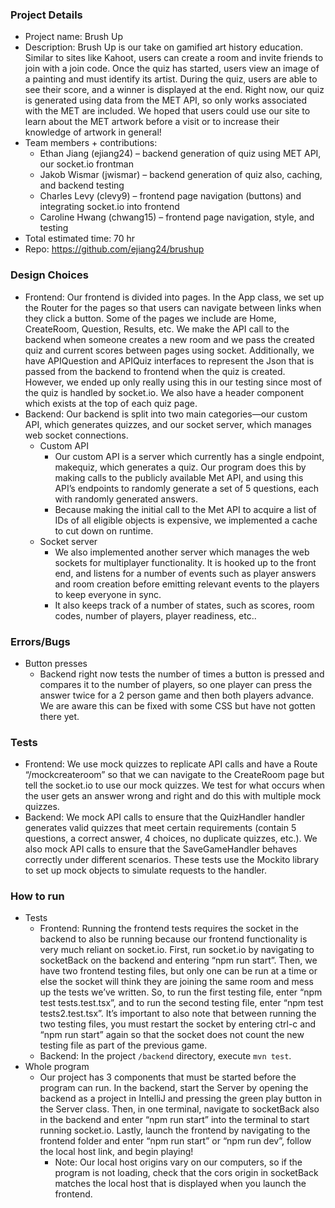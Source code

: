 ### Project Details
* Project name: Brush Up
* Description: Brush Up is our take on gamified art history education. Similar to sites like Kahoot, users can create a room and invite friends to join with a join code. Once the quiz has started, users view an image of a painting and must identify its artist. During the quiz, users are able to see their score, and a winner is displayed at the end. Right now, our quiz is generated using data from the MET API, so only works associated with the MET are included. We hoped that users could use our site to learn about the MET artwork before a visit or to increase their knowledge of artwork in general!
* Team members + contributions:
    * Ethan Jiang (ejiang24) – backend generation of quiz using MET API, our socket.io frontman
    * Jakob Wismar (jwismar) – backend generation of quiz also, caching, and backend testing
    * Charles Levy (clevy9) – frontend page navigation (buttons) and integrating socket.io into frontend
    * Caroline Hwang (chwang15) – frontend page navigation, style, and testing
* Total estimated time: 70 hr
* Repo: https://github.com/ejiang24/brushup 

### Design Choices
* Frontend: Our frontend is divided into pages. In the App class, we set up the Router for the pages so that users can navigate between links when they click a button. Some of the pages we include are Home, CreateRoom, Question, Results, etc. We make the API call to the backend when someone creates a new room and we pass the created quiz and current scores between pages using socket. Additionally, we have APIQuestion and APIQuiz interfaces to represent the Json that is passed from the backend to frontend when the quiz is created. However, we ended up only really using this in our testing since most of the quiz is handled by socket.io. We also have a header component which exists at the top of each quiz page. 
* Backend: Our backend is split into two main categories—our custom API, which generates quizzes, and our socket server, which manages web socket connections.
    * Custom API
        * Our custom API is a server which currently has a single endpoint, makequiz, which generates a quiz. Our program does this by making calls to the publicly available Met API, and using this API’s endpoints to randomly generate a set of 5 questions, each with randomly generated answers.
        * Because making the initial call to the Met API to acquire a list of IDs of all eligible objects is expensive, we implemented a cache to cut down on runtime. 
    * Socket server
        * We also implemented another server which manages the web sockets for multiplayer functionality. It is hooked up to the front end, and listens for a number of events such as player answers and room creation before emitting relevant events to the players to keep everyone in sync. 
        * It also keeps track of a number of states, such as scores, room codes, number of players, player readiness, etc..

### Errors/Bugs
* Button presses
    * Backend right now tests the number of times a button is pressed and compares it to the number of players, so one player can press the answer twice for a 2 person game and then both players advance. We are aware this can be fixed with some CSS but have not gotten there yet.

### Tests
* Frontend: We use mock quizzes to replicate API calls and have a Route “/mockcreateroom” so that we can navigate to the CreateRoom page but tell the socket.io to use our mock quizzes. We test for what occurs when the user gets an answer wrong and right and do this with multiple mock quizzes. 
* Backend: We mock API calls to ensure that the QuizHandler handler generates valid quizzes that meet certain requirements (contain 5 questions, a correct answer, 4 choices, no duplicate quizzes, etc.). We also mock API calls to ensure that the SaveGameHandler behaves correctly under different scenarios. These tests use the Mockito library to set up mock objects to simulate requests to the handler.

### How to run
* Tests
    * Frontend: Running the frontend tests requires the socket in the backend to also be running because our frontend functionality is very much reliant on socket.io. First, run socket.io by navigating to socketBack on the backend and entering “npm run start”. Then, we have two frontend testing files, but only one can be run at a time or else the socket will think they are joining the same room and mess up the tests we’ve written. So, to run the first testing file, enter “npm test tests.test.tsx”, and to run the second testing file, enter “npm test tests2.test.tsx”. It’s important to also note that between running the two testing files, you must restart the socket by entering ctrl-c and “npm run start” again so that the socket does not count the new testing file as part of the previous game.
    * Backend: In the project ``/backend`` directory, execute ``mvn test``.
* Whole program
    * Our project has 3 components that must be started before the program can run. In the backend, start the Server by opening the backend as a project in IntelliJ and pressing the green play button in the Server class. Then, in one terminal, navigate to socketBack also in the backend and enter “npm run start” into the terminal to start running socket.io. Lastly, launch the frontend by navigating to the frontend folder and enter “npm run start” or “npm run dev”, follow the local host link, and begin playing! 
        * Note: Our local host origins vary on our computers, so if the program is not loading, check that the cors origin in socketBack matches the local host that is displayed when you launch the frontend.

